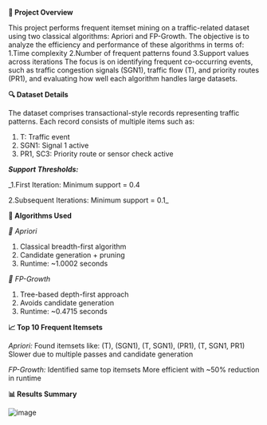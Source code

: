 **🧾 Project Overview**

This project performs frequent itemset mining on a traffic-related dataset using two classical algorithms: Apriori and FP-Growth. The objective is to analyze the efficiency and performance of these algorithms in terms of:
1.Time complexity
2.Number of frequent patterns found
3.Support values across iterations
The focus is on identifying frequent co-occurring events, such as traffic congestion signals (SGN1), traffic flow (T), and priority routes (PR1), and evaluating how well each algorithm handles large datasets.


**🔍 Dataset Details**

The dataset comprises transactional-style records representing traffic patterns. Each record consists of multiple items such as:
1. T: Traffic event
2. SGN1: Signal 1 active
3. PR1, SC3: Priority route or sensor check active
   
**_Support Thresholds:_**

_1.First Iteration: Minimum support = 0.4

2.Subsequent Iterations: Minimum support = 0.1_

**🧠 Algorithms Used**

_🔶 Apriori_
1. Classical breadth-first algorithm
2. Candidate generation + pruning
3. Runtime: ~1.0002 seconds
   
_🔷 FP-Growth_
1. Tree-based depth-first approach
2. Avoids candidate generation
3. Runtime: ~0.4715 seconds
   
**📈 Top 10 Frequent Itemsets**

_Apriori:_
Found itemsets like: (T), (SGN1), (T, SGN1), (PR1), (T, SGN1, PR1)
Slower due to multiple passes and candidate generation

_FP-Growth:_
Identified same top itemsets
More efficient with ~50% reduction in runtime


**📊 Results Summary**

![image](https://github.com/user-attachments/assets/8d83a2f8-810b-4fc5-9db5-feed75b983c0)



